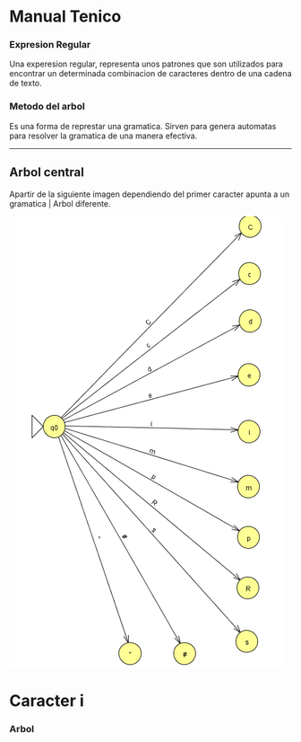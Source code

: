 # Manual Tenico

### Expresion Regular
Una experesion regular, representa unos patrones que son utilizados para encontrar un determinada combinacion de caracteres dentro de una cadena de texto.

### Metodo del arbol
Es una forma de represtar una gramatica. Sirven para genera automatas para resolver la gramatica de una manera efectiva.

---
## Arbol central
Apartir de la siguiente imagen dependiendo del primer caracter apunta a un gramatica | Arbol diferente.


![ventana](/1_Arbol_JFLAP/Arbol_1_Central.PNG)


# Caracter i
### Arbol